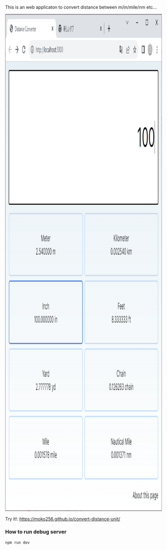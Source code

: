 This is an web applicaton to convert distance between m/in/mile/nm etc...

<img src="docs/screenshot.webp" style="height:40vh;">

Try it!: https://moko256.github.io/convert-distance-unit/

### How to run debug server

```bash
npm run dev
```

